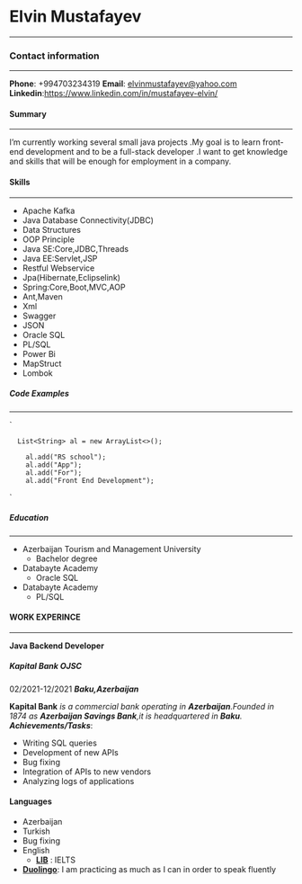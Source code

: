 # Elvin Mustafayev
_________________

### Contact information
_________________

**Phone**: +994703234319
**Email**: <elvinmustafayev@yahoo.com>
**Linkedin**:<https://www.linkedin.com/in/mustafayev-elvin/>


#### Summary
_________________
I’m currently working several small java projects .My goal is to learn front-end development and to be a full-stack developer .I want to get knowledge and skills that will be enough for employment in a company.

#### Skills
_________________
- Apache Kafka
- Java Database Connectivity(JDBC)
- Data Structures
- OOP Principle
- Java SE:Core,JDBC,Threads
- Java EE:Servlet,JSP
- Restful Webservice
- Jpa(Hibernate,Eclipselink)
- Spring:Core,Boot,MVC,AOP
- Ant,Maven
- Xml
- Swagger
- JSON
- Oracle SQL
- PL/SQL
- Power Bi
- MapStruct
- Lombok
##### Code Examples
______________________
`

      List<String> al = new ArrayList<>();

        al.add("RS school"); 
        al.add("App"); 
        al.add("For");
        al.add("Front End Development");
        
`
##### Education
_________________
- Azerbaijan Tourism and Management University
    - Bachelor degree
- Databayte Academy
     - Oracle SQL
- Databayte Academy
     - PL/SQL

#### WORK EXPERINCE
_________________
**Java Backend Developer**
##### Kapital Bank OJSC
02/2021-12/2021      ***Baku,Azerbaijan***

**Kapital Bank** *is a commercial bank operating in **Azerbaijan**.Founded in 1874 as **Azerbaijan Savings Bank**,it is headquartered in **Baku**.*
***Achievements/Tasks***:
- Writing SQL queries
- Development of new APIs
- Bug fixing
- Integration of APIs to new vendors
- Analyzing logs of applications

#### Languages
- Azerbaijan
- Turkish
- Bug fixing
- English
     - **[LIB](https://lib-school.az/)** : IELTS
- **[Duolingo](https://https://www.duolingo.com/)**: I am practicing as much as I can in order to speak fluently


